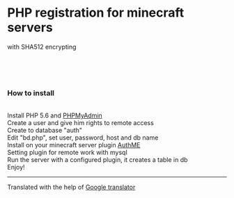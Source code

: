 # PHP registration for minecraft servers
with SHA512 encrypting


<br><br><br>
<h3>How to install</h3><br>
Install PHP 5.6 and <a href="https://www.phpmyadmin.net/">PHPMyAdmin</a><br>
Create a user and give him rights to remote access<br>
Сreate to database "auth"<br>
Edit "bd.php", set user, password, host and db name <br>
Install on your minecraft server plugin <a href="https://www.spigotmc.org/resources/authme-reloaded.6269/">AuthME</a><br>
Setting plugin for remote work with mysql<br>
Run the server with a configured plugin, it creates a table in db <br>
Enjoy!<br>
<hr>
Translated with the help of <a href="https://translate.google.com">Google translator</a>
